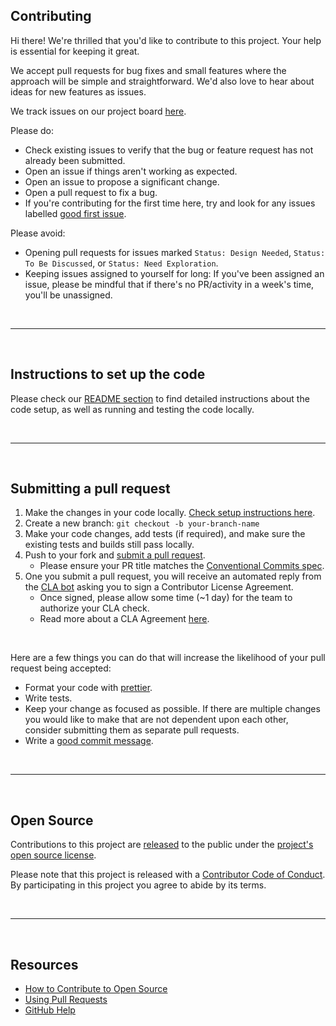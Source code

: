 ## Contributing

Hi there! We're thrilled that you'd like to contribute to this project. Your help is essential for keeping it great.

We accept pull requests for bug fixes and small features where the approach will be simple and straightforward. We'd also love to hear about ideas for new features as issues.

We track issues on our project board [here](https://github.com/OffchainLabs/arbitrum-token-bridge/issues).

Please do:

- Check existing issues to verify that the bug or feature request has not already been submitted.
- Open an issue if things aren't working as expected.
- Open an issue to propose a significant change.
- Open a pull request to fix a bug.
- If you're contributing for the first time here, try and look for any issues labelled [good first issue](https://github.com/OffchainLabs/arbitrum-token-bridge/contribute).

Please avoid:

- Opening pull requests for issues marked `Status: Design Needed`, `Status: To Be Discussed`, or `Status: Need Exploration`.
- Keeping issues assigned to yourself for long: If you've been assigned an issue, please be mindful that if there's no PR/activity in a week's time, you'll be unassigned.

<br />

---

<br />

## Instructions to set up the code

Please check our [README section](/README.md) to find detailed instructions about the code setup, as well as running and testing the code locally.

<br />

---

<br />

## Submitting a pull request

1. Make the changes in your code locally. [Check setup instructions here](/README.md).
1. Create a new branch: `git checkout -b your-branch-name`
1. Make your code changes, add tests (if required), and make sure the existing tests and builds still pass locally.
1. Push to your fork and [submit a pull request](https://github.com/OffchainLabs/arbitrum-token-bridge/pulls).
   - Please ensure your PR title matches the [Conventional Commits spec](https://www.conventionalcommits.org/).
1. One you submit a pull request, you will receive an automated reply from the [CLA bot](https://github.com/apps/cla-bot) asking you to sign a Contributor License Agreement.
   - Once signed, please allow some time (~1 day) for the team to authorize your CLA check.
   - Read more about a CLA Agreement [here](https://en.wikipedia.org/wiki/Contributor_License_Agreement).

<br />

Here are a few things you can do that will increase the likelihood of your pull request being accepted:

- Format your code with [prettier](https://prettier.io/).
- Write tests.
- Keep your change as focused as possible. If there are multiple changes you would like to make that are not dependent upon each other, consider submitting them as separate pull requests.
- Write a [good commit message](http://tbaggery.com/2008/04/19/a-note-about-git-commit-messages.html).

<br />

---

<br />

## Open Source

Contributions to this project are [released](https://help.github.com/articles/github-terms-of-service/#6-contributions-under-repository-license) to the public under the [project's open source license](LICENSE).

Please note that this project is released with a [Contributor Code of Conduct](CODE_OF_CONDUCT.md). By participating in this project you agree to abide by its terms.

<br />

---

<br />

## Resources

- [How to Contribute to Open Source](https://opensource.guide/how-to-contribute/)
- [Using Pull Requests](https://help.github.com/articles/about-pull-requests/)
- [GitHub Help](https://help.github.com)
